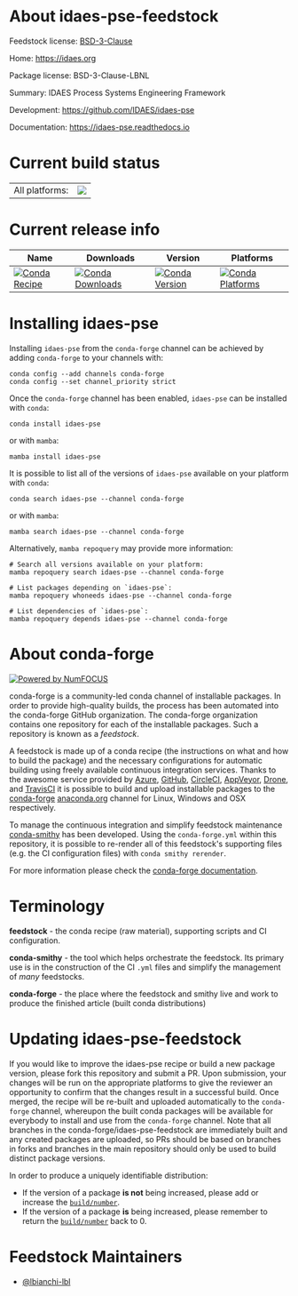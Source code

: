 About idaes-pse-feedstock
=========================

Feedstock license: [BSD-3-Clause](https://github.com/conda-forge/idaes-pse-feedstock/blob/main/LICENSE.txt)

Home: https://idaes.org

Package license: BSD-3-Clause-LBNL

Summary: IDAES Process Systems Engineering Framework

Development: https://github.com/IDAES/idaes-pse

Documentation: https://idaes-pse.readthedocs.io

Current build status
====================


<table><tr><td>All platforms:</td>
    <td>
      <a href="https://dev.azure.com/conda-forge/feedstock-builds/_build/latest?definitionId=24005&branchName=main">
        <img src="https://dev.azure.com/conda-forge/feedstock-builds/_apis/build/status/idaes-pse-feedstock?branchName=main">
      </a>
    </td>
  </tr>
</table>

Current release info
====================

| Name | Downloads | Version | Platforms |
| --- | --- | --- | --- |
| [![Conda Recipe](https://img.shields.io/badge/recipe-idaes--pse-green.svg)](https://anaconda.org/conda-forge/idaes-pse) | [![Conda Downloads](https://img.shields.io/conda/dn/conda-forge/idaes-pse.svg)](https://anaconda.org/conda-forge/idaes-pse) | [![Conda Version](https://img.shields.io/conda/vn/conda-forge/idaes-pse.svg)](https://anaconda.org/conda-forge/idaes-pse) | [![Conda Platforms](https://img.shields.io/conda/pn/conda-forge/idaes-pse.svg)](https://anaconda.org/conda-forge/idaes-pse) |

Installing idaes-pse
====================

Installing `idaes-pse` from the `conda-forge` channel can be achieved by adding `conda-forge` to your channels with:

```
conda config --add channels conda-forge
conda config --set channel_priority strict
```

Once the `conda-forge` channel has been enabled, `idaes-pse` can be installed with `conda`:

```
conda install idaes-pse
```

or with `mamba`:

```
mamba install idaes-pse
```

It is possible to list all of the versions of `idaes-pse` available on your platform with `conda`:

```
conda search idaes-pse --channel conda-forge
```

or with `mamba`:

```
mamba search idaes-pse --channel conda-forge
```

Alternatively, `mamba repoquery` may provide more information:

```
# Search all versions available on your platform:
mamba repoquery search idaes-pse --channel conda-forge

# List packages depending on `idaes-pse`:
mamba repoquery whoneeds idaes-pse --channel conda-forge

# List dependencies of `idaes-pse`:
mamba repoquery depends idaes-pse --channel conda-forge
```


About conda-forge
=================

[![Powered by
NumFOCUS](https://img.shields.io/badge/powered%20by-NumFOCUS-orange.svg?style=flat&colorA=E1523D&colorB=007D8A)](https://numfocus.org)

conda-forge is a community-led conda channel of installable packages.
In order to provide high-quality builds, the process has been automated into the
conda-forge GitHub organization. The conda-forge organization contains one repository
for each of the installable packages. Such a repository is known as a *feedstock*.

A feedstock is made up of a conda recipe (the instructions on what and how to build
the package) and the necessary configurations for automatic building using freely
available continuous integration services. Thanks to the awesome service provided by
[Azure](https://azure.microsoft.com/en-us/services/devops/), [GitHub](https://github.com/),
[CircleCI](https://circleci.com/), [AppVeyor](https://www.appveyor.com/),
[Drone](https://cloud.drone.io/welcome), and [TravisCI](https://travis-ci.com/)
it is possible to build and upload installable packages to the
[conda-forge](https://anaconda.org/conda-forge) [anaconda.org](https://anaconda.org/)
channel for Linux, Windows and OSX respectively.

To manage the continuous integration and simplify feedstock maintenance
[conda-smithy](https://github.com/conda-forge/conda-smithy) has been developed.
Using the ``conda-forge.yml`` within this repository, it is possible to re-render all of
this feedstock's supporting files (e.g. the CI configuration files) with ``conda smithy rerender``.

For more information please check the [conda-forge documentation](https://conda-forge.org/docs/).

Terminology
===========

**feedstock** - the conda recipe (raw material), supporting scripts and CI configuration.

**conda-smithy** - the tool which helps orchestrate the feedstock.
                   Its primary use is in the construction of the CI ``.yml`` files
                   and simplify the management of *many* feedstocks.

**conda-forge** - the place where the feedstock and smithy live and work to
                  produce the finished article (built conda distributions)


Updating idaes-pse-feedstock
============================

If you would like to improve the idaes-pse recipe or build a new
package version, please fork this repository and submit a PR. Upon submission,
your changes will be run on the appropriate platforms to give the reviewer an
opportunity to confirm that the changes result in a successful build. Once
merged, the recipe will be re-built and uploaded automatically to the
`conda-forge` channel, whereupon the built conda packages will be available for
everybody to install and use from the `conda-forge` channel.
Note that all branches in the conda-forge/idaes-pse-feedstock are
immediately built and any created packages are uploaded, so PRs should be based
on branches in forks and branches in the main repository should only be used to
build distinct package versions.

In order to produce a uniquely identifiable distribution:
 * If the version of a package **is not** being increased, please add or increase
   the [``build/number``](https://docs.conda.io/projects/conda-build/en/latest/resources/define-metadata.html#build-number-and-string).
 * If the version of a package **is** being increased, please remember to return
   the [``build/number``](https://docs.conda.io/projects/conda-build/en/latest/resources/define-metadata.html#build-number-and-string)
   back to 0.

Feedstock Maintainers
=====================

* [@lbianchi-lbl](https://github.com/lbianchi-lbl/)


